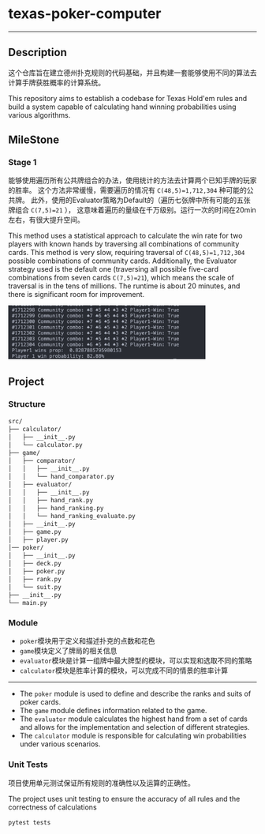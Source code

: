 # texas-poker-computer

---
## Description

这个仓库旨在建立德州扑克规则的代码基础，并且构建一套能够使用不同的算法去计算手牌获胜概率的计算系统。

This repository aims to establish a codebase for Texas Hold'em rules and build a system capable of calculating hand
winning probabilities using various algorithms.

## MileStone

### Stage 1

能够使用遍历所有公共牌组合的办法，使用统计的方法去计算两个已知手牌的玩家的胜率。
这个方法非常缓慢，需要遍历的情况有 `C(48,5)=1,712,304` 种可能的公共牌。
此外，使用的Evaluator策略为Default的（遍历七张牌中所有可能的五张牌组合 `C(7,5)=21` ），
这意味着遍历的量级在千万级别。运行一次的时间在20min左右，有很大提升空间。

This method uses a statistical approach to calculate the win rate for two players with known hands by
traversing all combinations of community cards. This method is very slow, requiring traversal of
`C(48,5)=1,712,304` possible combinations of community cards.
Additionally, the Evaluator strategy used is the default one (traversing all possible five-card combinations from seven
cards `C(7,5)=21`), which means the scale of traversal is in the tens of millions.
The runtime is about 20 minutes, and there is significant room for improvement.

<img width="400" src="./assests/stage-1-result.jpg">

## Project

### Structure

```
src/
├── calculator/
│   ├── __init__.py
│   └── calculator.py
├── game/
│   ├── comparator/
│   │   ├── __init__.py
│   │   └── hand_comparator.py
│   ├── evaluator/
│   │   ├── __init__.py
│   │   ├── hand_rank.py
│   │   ├── hand_ranking.py
│   │   └── hand_ranking_evaluate.py
│   ├── __init__.py
│   ├── game.py
│   ├── player.py
│── poker/
│   ├── __init__.py
│   ├── deck.py
│   ├── poker.py
│   ├── rank.py
│   └── suit.py
├── __init__.py
└── main.py
```

### Module

* `poker`模块用于定义和描述扑克的点数和花色
* `game`模块定义了牌局的相关信息
* `evaluator`模块是计算一组牌中最大牌型的模块，可以实现和选取不同的策略
* `calculator`模块是胜率计算的模块，可以完成不同的情景的胜率计算
---
* The `poker` module is used to define and describe the ranks and suits of poker cards.
* The `game` module defines information related to the game.
* The `evaluator` module calculates the highest hand from a set of cards and allows for the implementation and selection of different strategies.
* The `calculator` module is responsible for calculating win probabilities under various scenarios.


### Unit Tests

项目使用单元测试保证所有规则的准确性以及运算的正确性。

The project uses unit testing to ensure the accuracy of all rules and the correctness of calculations

```shell
pytest tests
```